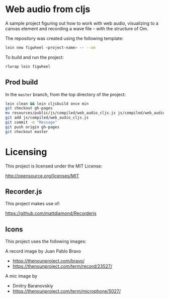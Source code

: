 # Web audio from cljs

A sample project figuring out how to work with web audio, visualizing to a canvas element
and recording a wave file – with the structure of Om.

The repository was created using the following template:

```bash
lein new figwheel <project-name> -- --om
```

To build and run the project:
```bash
rlwrap lein figwheel
```

## Prod build

In the `master` branch, from the top directory of the project:
```bash
lein clean && lein cljsbuild once min
git checkout gh-pages
mv resources/public/js/compiled/web_audio_cljs.js js/compiled/web_audio_cljs.js
git add js/compiled/web_audio_cljs.js
git commit -m "Message"
git push origin gh-pages
git checkout master
```

# Licensing
This project is licensed under the MIT License:

http://opensource.org/licenses/MIT

## Recorder.js

This project makes use of:

https://github.com/mattdiamond/Recorderjs

## Icons

This project uses the following images:

A record image by Juan Pablo Bravo
- https://thenounproject.com/bravo/
- https://thenounproject.com/term/record/23527/

A mic image by
- Dmitry Baranovskiy
- https://thenounproject.com/term/microphone/5027/
